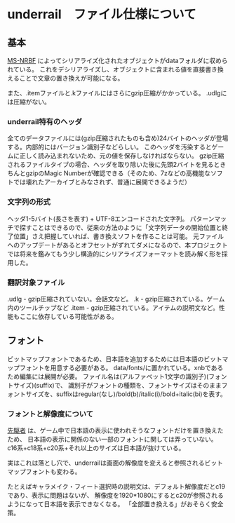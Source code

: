 # underrail　ファイル仕様について

## 基本
[MS-NRBF](https://docs.microsoft.com/en-us/openspecs/windows_protocols/ms-nrbf/75b9fe09-be15-475f-85b8-ae7b7558cfe5) によってシリアライズ化されたオブジェクトがdataフォルダに収められている。
これをデシリアライズし、オブジェクトに含まれる値を直接書き換えることで文章の置き換えが可能になる。

また、.itemファイルと.kファイルにはさらにgzip圧縮がかかっている。
.udlgには圧縮がない。

### underrail特有のヘッダ
全てのデータファイルには(gzip圧縮されたものも含め)24バイトのヘッダが登場する。内部的にはバージョン識別子などらしい。
このヘッダを汚染するとゲームに正しく読み込まれないため、元の値を保存しなければならない。
gzip圧縮されるファイルタイプの場合、ヘッダを取り除いた後に先頭2バイトを見るときちんとgzipのMagic Numberが確認できる（そのため、7zなどの高機能なソフトでは壊れたアーカイブとみなされず、普通に展開できるようだ）

### 文字列の形式
ヘッダ1-5バイト(長さを表す) + UTF-8エンコードされた文字列。
パターンマッチで探すことはできるので、従来の方法のように「文字列データの開始位置と終了位置」さえ把握していれば、書き換えソフトを作ることは可能。
元ファイルへのアップデートがあるとオフセットがずれてダメになるので、本プロジェクトでは将来を鑑みてもう少し構造的にシリアライズフォーマットを読み解く形を採用した。

### 翻訳対象ファイル
.udlg - gzip圧縮されていない。会話文など。
.k    - gzip圧縮されている。ゲーム内のツールチップなど
.item - gzip圧縮されている。アイテムの説明文など。性能もここに依存している可能性がある。

## フォント
ビットマップフォントであるため、日本語を追加するためには日本語のビットマップフォントを用意する必要がある。
data/fonts/に置かれている。xnbであるため編集には展開が必要。
ファイル名は(アルファベット1文字の識別子)(フォントサイズ)(suffix)で、
識別子がフォントの種類を、フォントサイズはそのままフォントサイズを、suffixはregular(なし)/bold(b)/italic(i)/bold+italic(bi)を表す。

### フォントと解像度について
[先駆者](https://drive.google.com/file/d/1R2pzCcpT5F696FQou-39KuJiTzyayLKY/view) は、ゲーム中で日本語の表示に使われそうなフォントだけを置き換えたため、
日本語の表示に関係のない一部のフォントに関しては弄っていない。
c16系+c18系+c20系+それ以上のサイズは日本語が抜けている。

実はこれは落とし穴で、underrailは画面の解像度を変えると参照されるビットマップフォントも変わる。

たとえばキャラメイク・フィート選択時の説明文は、デフォルト解像度だとc19であり、表示に問題はないが、
解像度を1920*1080にするとc20が参照されるようになって日本語を表示できなくなる。
「全部置き換える」がおそらく安全策。